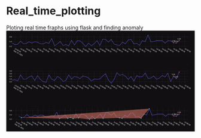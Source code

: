 # Real_time_plotting
Ploting real time fraphs using flask and finding anomaly
![alt text](https://github.com/raj166/Real_time_plotting/blob/main/Real_time_ploting_sensor_data.gif?raw=true)
